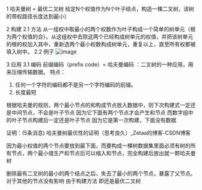 1 哈夫曼树 = 最优二叉树
给定N个权值作为N个叶子结点，构造一棵二叉树，该树的带权路径长度达到最小）

2 构建
2.1 方法
从一组权中取最小的两个权数作为叶子构成一个简单的树单元（根为两个权值的合）。从这组权中去除这两个已经构成树单元的权值，并把该树单元的根的权加入其中，重新选两个最小权数构成树单元，重复以上，直至所有权都被填入树中。
2.2 例子
![image](https://github.com/YRH0/YRH-Planet/assets/74707759/17889b5b-e665-402e-8a48-ac4a0f4de82c)

3 应用
3.1 编码
前缀编码（prefix code）= 哈夫曼编码 ：二叉树的一种应用，用来压缩传输数据。
特点：
1. 任何一个字符的编码都不是另一个字符编码的前缀。
2. 长度最短




根据哈夫曼的规则，两个最小节点的和构成节点放入数据中，则下次构建式一定还是中间节点，不会是叶子节点 因为它下面有两个节点才会产生和节点
而数字组中的叶子节点构建后一定还是叶子节点 因为它是第一次构建，下面没有数据

证明：(5条消息) 哈夫曼树最优性的证明（思考良久）_Zetaa的博客-CSDN博客

因为最小权值的两个节点要放到最下面，而要构成一棵树数据集里面必须有树的所有节点，两个最小值生产和节点后可以缩入和节点，完全构建后放出就一颗哈夫曼树

删除最有二叉树的最小的两个结点之后，失去了最小的两个节点，暴露了父节点。对于其他的节点没有影响 由于构建方法 即还是最优二叉树
